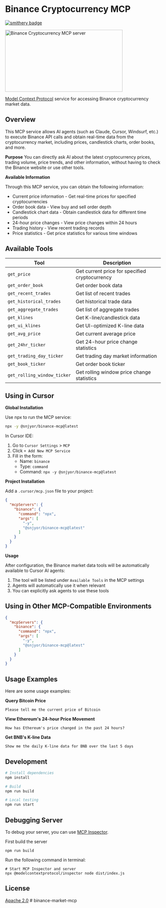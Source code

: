 # Binance Cryptocurrency MCP
[![smithery badge](https://smithery.ai/badge/@snjyor/binance-mcp-data)](https://smithery.ai/server/@snjyor/binance-mcp-data)

<a href="https://glama.ai/mcp/servers/@snjyor/binance-mcp">
  <img width="380" height="200" src="https://glama.ai/mcp/servers/@snjyor/binance-mcp/badge" alt="Binance Cryptocurrency MCP server" />
</a>

[Model Context Protocol](https://modelcontextprotocol.io) service for accessing Binance cryptocurrency market data.

## Overview

This MCP service allows AI agents (such as Claude, Cursor, Windsurf, etc.) to execute Binance API calls and obtain real-time data from the cryptocurrency market, including prices, candlestick charts, order books, and more.

**Purpose**
You can directly ask AI about the latest cryptocurrency prices, trading volume, price trends, and other information, without having to check the Binance website or use other tools.

**Available Information**

Through this MCP service, you can obtain the following information:

- Current price information - Get real-time prices for specified cryptocurrencies
- Order book data - View buy and sell order depth
- Candlestick chart data - Obtain candlestick data for different time periods
- 24-hour price changes - View price changes within 24 hours
- Trading history - View recent trading records
- Price statistics - Get price statistics for various time windows

## Available Tools

| Tool                       | Description                                    |
| -------------------------- | ----------------------------------------------- |
| `get_price`                | Get current price for specified cryptocurrency  |
| `get_order_book`           | Get order book data                            |
| `get_recent_trades`        | Get list of recent trades                      |
| `get_historical_trades`    | Get historical trade data                      |
| `get_aggregate_trades`     | Get list of aggregate trades                   |
| `get_klines`               | Get K-line/candlestick data                    |
| `get_ui_klines`            | Get UI-optimized K-line data                   |
| `get_avg_price`            | Get current average price                      |
| `get_24hr_ticker`          | Get 24-hour price change statistics            |
| `get_trading_day_ticker`   | Get trading day market information             |
| `get_book_ticker`          | Get order book ticker                          |
| `get_rolling_window_ticker` | Get rolling window price change statistics    |

## Using in Cursor

**Global Installation**

Use npx to run the MCP service:

```bash
npx -y @snjyor/binance-mcp@latest
```

In Cursor IDE:

1. Go to `Cursor Settings` > `MCP`
2. Click `+ Add New MCP Service`
3. Fill in the form:
   - Name: `binance`
   - Type: `command`
   - Command: `npx -y @snjyor/binance-mcp@latest`

**Project Installation**

Add a `.cursor/mcp.json` file to your project:

```json
{
  "mcpServers": {
    "binance": {
      "command": "npx",
      "args": [
        "-y",
        "@snjyor/binance-mcp@latest"
      ]
    }
  }
}
```

**Usage**

After configuration, the Binance market data tools will be automatically available to Cursor AI agents:

1. The tool will be listed under `Available Tools` in the MCP settings
2. Agents will automatically use it when relevant
3. You can explicitly ask agents to use these tools

## Using in Other MCP-Compatible Environments

```json
{
  "mcpServers": {
    "binance": {
      "command": "npx",
      "args": [
        "-y",
        "@snjyor/binance-mcp@latest"
      ]
    }
  }
}
```

## Usage Examples

Here are some usage examples:

**Query Bitcoin Price**
```
Please tell me the current price of Bitcoin
```

**View Ethereum's 24-hour Price Movement**
```
How has Ethereum's price changed in the past 24 hours?
```

**Get BNB's K-line Data**
```
Show me the daily K-line data for BNB over the last 5 days
```

## Development

```bash
# Install dependencies
npm install

# Build
npm run build

# Local testing
npm run start
```

## Debugging Server

To debug your server, you can use [MCP Inspector](https://github.com/modelcontextprotocol/inspector).

First build the server

```
npm run build
```

Run the following command in terminal:

```
# Start MCP Inspector and server
npx @modelcontextprotocol/inspector node dist/index.js
```

## License

[Apache 2.0](LICENSE) # binance-market-mcp
